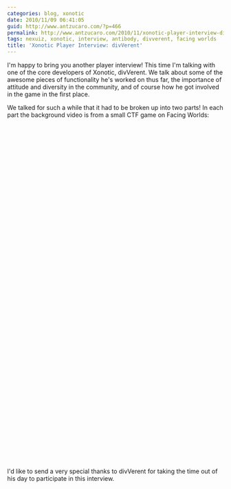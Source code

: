 ```yaml
---
categories: blog, xonotic
date: 2010/11/09 06:41:05
guid: http://www.antzucaro.com/?p=466
permalink: http://www.antzucaro.com/2010/11/xonotic-player-interview-divverent/
tags: nexuiz, xonotic, interview, antibody, divverent, facing worlds
title: 'Xonotic Player Interview: divVerent'
---
```

I'm happy to bring you another player interview! This time I'm talking with one of the core developers of Xonotic, divVerent. We talk about some of the awesome pieces of functionality he's worked on thus far, the importance of attitude and diversity in the community, and of course how he got involved in the game in the first place.

We talked for such a while that it had to be broken up into two parts! In each part the background video is from a small CTF game on Facing Worlds:
<p style="text-align: center;"><object classid="clsid:d27cdb6e-ae6d-11cf-96b8-444553540000" width="640" height="385" codebase="http://download.macromedia.com/pub/shockwave/cabs/flash/swflash.cab#version=6,0,40,0"><param name="allowFullScreen" value="true" /><param name="allowscriptaccess" value="always" /><param name="src" value="http://www.youtube.com/v/0hnJDagPZyE?fs=1&amp;hl=en_US" /><param name="allowfullscreen" value="true" /><embed type="application/x-shockwave-flash" width="640" height="385" src="http://www.youtube.com/v/0hnJDagPZyE?fs=1&amp;hl=en_US" allowscriptaccess="always" allowfullscreen="true"></embed></object>

<p style="text-align: center;"></p>

<div id="_mcePaste" style="position: absolute; left: -10000px; top: 399px; width: 1px; height: 1px; overflow: hidden;">&lt;object width="640" height="385"&gt;&lt;param name="movie" value="http://www.youtube.com/v/56bn8q2xJAo?fs=1&amp;amp;hl=en_US"&gt;&lt;/param&gt;&lt;param name="allowFullScreen" value="true"&gt;&lt;/param&gt;&lt;param name="allowscriptaccess" value="always"&gt;&lt;/param&gt;&lt;embed src="http://www.youtube.com/v/56bn8q2xJAo?fs=1&amp;amp;hl=en_US" type="application/x-shockwave-flash" allowscriptaccess="always" allowfullscreen="true" width="640" height="385"&gt;&lt;/embed&gt;&lt;/object&gt;</div>
<p style="text-align: center;"><object classid="clsid:d27cdb6e-ae6d-11cf-96b8-444553540000" width="640" height="385" codebase="http://download.macromedia.com/pub/shockwave/cabs/flash/swflash.cab#version=6,0,40,0"><param name="allowFullScreen" value="true" /><param name="allowscriptaccess" value="always" /><param name="src" value="http://www.youtube.com/v/56bn8q2xJAo?fs=1&amp;hl=en_US" /><param name="allowfullscreen" value="true" /><embed type="application/x-shockwave-flash" width="640" height="385" src="http://www.youtube.com/v/56bn8q2xJAo?fs=1&amp;hl=en_US" allowscriptaccess="always" allowfullscreen="true"></embed></object>

<p style="text-align: left;">I'd like to send a very special thanks to divVerent for taking the time out of his day to participate in this interview.</p>